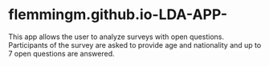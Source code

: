 # flemmingm.github.io-LDA-APP-
This app allows the user to analyze surveys with open questions.  Participants of the survey are asked to provide age and nationality and up to 7 open questions are answered.
